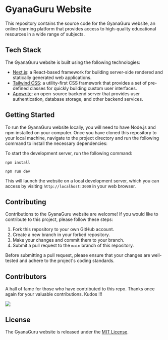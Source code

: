 # GyanaGuru Website

This repository contains the source code for the GyanaGuru website, an online learning platform that provides access to high-quality educational resources in a wide range of subjects.

## Tech Stack

The GyanaGuru website is built using the following technologies:

- [Next.js](https://nextjs.org/): a React-based framework for building server-side rendered and statically generated web applications.
- [Tailwind CSS](https://tailwindcss.com/): a utility-first CSS framework that provides a set of pre-defined classes for quickly building custom user interfaces.
- [Appwrite](https://appwrite.io/): an open-source backend server that provides user authentication, database storage, and other backend services.

## Getting Started

To run the GyanaGuru website locally, you will need to have Node.js and npm installed on your computer. Once you have cloned this repository to your local machine, navigate to the project directory and run the following command to install the necessary dependencies:


To start the development server, run the following command:
```
npm install
```
```
npm run dev
```

This will launch the website on a local development server, which you can access by visiting `http://localhost:3000` in your web browser.

## Contributing

Contributions to the GyanaGuru website are welcome! If you would like to contribute to this project, please follow these steps:

1. Fork this repository to your own GitHub account.
2. Create a new branch in your forked repository.
3. Make your changes and commit them to your branch.
4. Submit a pull request to the `main` branch of this repository.

Before submitting a pull request, please ensure that your changes are well-tested and adhere to the project's coding standards.


## Contributors

A hall of fame for those who have contributed to this repo. Thanks once again for your valuable contributions. Kudos !!!
<br>

<a href="https://github.com/PiyushKalyanpy/GyanaGuru/graphs/contributors">
  <img src="https://contrib.rocks/image?repo=PiyushKalyanpy/GyanaGuru" />
</a>

## License

The GyanaGuru website is released under the [MIT License](https://github.com/PiyushKalyanpy/GyanaGuru/blob/main/LICENSE).

